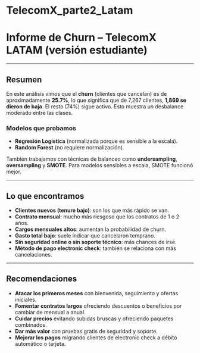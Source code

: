# TelecomX_parte2_Latam
# Informe de Churn – TelecomX LATAM (versión estudiante)

---

## Resumen 

En este análisis vimos que el **churn** (clientes que cancelan) es de aproximadamente **25.7%**, lo que significa que de 7,267 clientes, **1,869 se dieron de baja**. El resto (74%) sigue activo. Esto muestra un desbalance moderado entre las clases.

### Modelos que probamos

* **Regresión Logística** (normalizada porque es sensible a la escala).
* **Random Forest** (no requiere normalización).

También trabajamos con técnicas de balanceo como **undersampling**, **oversampling** y **SMOTE**. Para modelos sensibles a escala, SMOTE funcionó mejor.

---

## Lo que encontramos

* **Clientes nuevos (tenure bajo)**: son los que más rápido se van.
* **Contrato mensual**: mucho más riesgoso que los contratos de 1 o 2 años.
* **Cargos mensuales altos**: aumentan la probabilidad de churn.
* **Gasto total bajo**: suele indicar que cancelaron temprano.
* **Sin seguridad online o sin soporte técnico**: más chances de irse.
* **Método de pago electronic check**: también se relaciona con más cancelaciones.

---

## Recomendaciones

* **Atacar los primeros meses** con bienvenida, seguimiento y ofertas iniciales.
* **Fomentar contratos largos** ofreciendo descuentos o beneficios por cambiar de mensual a anual.
* **Cuidar precios** evitando subidas bruscas y ofreciendo paquetes combinados.
* **Dar más valor** con pruebas gratis de seguridad y soporte.
* **Mejorar los pagos** migrando clientes de electronic check a débito automático o tarjeta.


